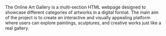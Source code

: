 

The Online Art Gallery is a multi-section HTML webpage designed to showcase different categories of artworks in a digital format. The main aim of the project is to create an interactive and visually appealing platform where users can explore paintings, sculptures, and creative works just like a real gallery.  
